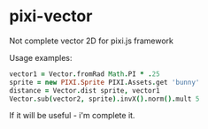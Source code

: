 # pixi-vector

Not complete vector 2D for pixi.js framework

Usage examples:

```coffeescript
vector1 = Vector.fromRad Math.PI * .25
sprite = new PIXI.Sprite PIXI.Assets.get 'bunny'
distance = Vector.dist sprite, vector1
Vector.sub(vector2, sprite).invX().norm().mult 5
```

If it will be useful - i'm complete it.
